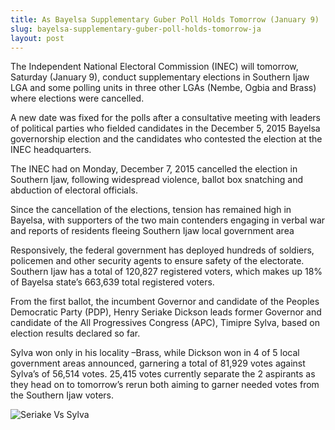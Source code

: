 ```yaml
---
title: As Bayelsa Supplementary Guber Poll Holds Tomorrow (January 9)
slug: bayelsa-supplementary-guber-poll-holds-tomorrow-ja
layout: post
---
```


The Independent National Electoral Commission (INEC) will tomorrow, Saturday (January 9), conduct supplementary elections in Southern Ijaw LGA and some polling units in three other LGAs (Nembe, Ogbia and Brass) where elections were cancelled.

A new date was fixed for the polls after a consultative meeting with leaders of political parties who fielded candidates in the December 5, 2015 Bayelsa governorship election and the candidates who contested the election at the INEC headquarters.

The INEC had on Monday, December 7, 2015 cancelled the election in Southern Ijaw, following widespread violence, ballot box snatching and abduction of electoral officials.

Since the cancellation of the elections, tension has remained high in Bayelsa, with supporters of the two main contenders engaging in verbal war and reports of residents fleeing Southern Ijaw local government area

Responsively, the federal government has deployed hundreds of soldiers, policemen and other security agents to ensure safety of the electorate. Southern Ijaw has a total of 120,827 registered voters, which makes up 18% of Bayelsa state’s 663,639 total registered voters.

From the first ballot, the incumbent Governor and candidate of the Peoples Democratic Party (PDP), Henry Seriake Dickson leads former Governor and candidate of the All Progressives Congress (APC), Timipre Sylva, based on election results declared so far.

Sylva won only in his locality –Brass, while Dickson won in 4 of 5 local government areas announced, garnering a total of 81,929 votes against Sylva’s of 56,514 votes. 25,415 votes currently separate the 2 aspirants as they head on to tomorrow’s rerun both aiming to garner needed votes from the Southern Ijaw voters.

![Seriake Vs Sylva](/file_archive/BayelsaTussle "Bayelsa Supplementary Poll 2016")
